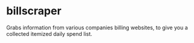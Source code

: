 billscraper
===========

Grabs information from various companies billing websites, to give you a collected itemized daily spend list.

